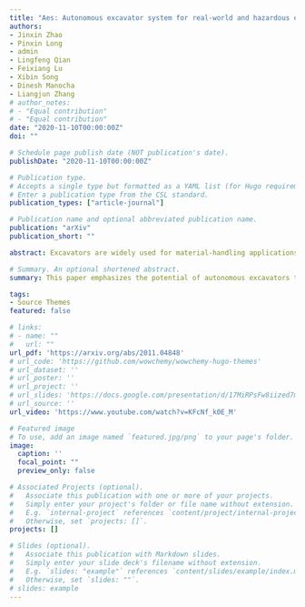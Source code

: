 ```yaml
---
title: "Aes: Autonomous excavator system for real-world and hazardous environments"
authors:
- Jinxin Zhao
- Pinxin Long
- admin
- Lingfeng Qian
- Feixiang Lu
- Xibin Song
- Dinesh Manocha
- Liangjun Zhang
# author_notes:
# - "Equal contribution"
# - "Equal contribution"
date: "2020-11-10T00:00:00Z"
doi: ""

# Schedule page publish date (NOT publication's date).
publishDate: "2020-11-10T00:00:00Z"

# Publication type.
# Accepts a single type but formatted as a YAML list (for Hugo requirements).
# Enter a publication type from the CSL standard.
publication_types: ["article-journal"]

# Publication name and optional abbreviated publication name.
publication: "arXiv"
publication_short: ""

abstract: Excavators are widely used for material-handling applications in unstructured environments, including mining and construction. The size of the global market of excavators is 44.12 Billion USD in 2018 and is predicted to grow to 63.14 Billion USD by 2026. Operating excavators in a real-world environment can be challenging due to extreme conditions and rock sliding, ground collapse, or exceeding dust. Multiple fatalities and injuries occur each year during excavations. An autonomous excavator that can substitute human operators in these hazardous environments would substantially lower the number of injuries and can improve the overall productivity.

# Summary. An optional shortened abstract.
summary: This paper emphasizes the potential of autonomous excavators to enhance safety and productivity by replacing human operators in hazardous conditions within a multi-billion-dollar global market.

tags:
- Source Themes
featured: false

# links:
# - name: ""
#   url: ""
url_pdf: 'https://arxiv.org/abs/2011.04848'
# url_code: 'https://github.com/wowchemy/wowchemy-hugo-themes'
# url_dataset: ''
# url_poster: ''
# url_project: ''
# url_slides: 'https://docs.google.com/presentation/d/17MiRPsFw8iized7m4K3Ad8J7KvCzSgLO/edit?usp=sharing&ouid=109493805994328969677&rtpof=true&sd=true'
# url_source: ''
url_video: 'https://www.youtube.com/watch?v=KFcNf_k0E_M'

# Featured image
# To use, add an image named `featured.jpg/png` to your page's folder. 
image:
  caption: ''
  focal_point: ""
  preview_only: false

# Associated Projects (optional).
#   Associate this publication with one or more of your projects.
#   Simply enter your project's folder or file name without extension.
#   E.g. `internal-project` references `content/project/internal-project/index.md`.
#   Otherwise, set `projects: []`.
projects: []

# Slides (optional).
#   Associate this publication with Markdown slides.
#   Simply enter your slide deck's filename without extension.
#   E.g. `slides: "example"` references `content/slides/example/index.md`.
#   Otherwise, set `slides: ""`.
# slides: example
---
```


